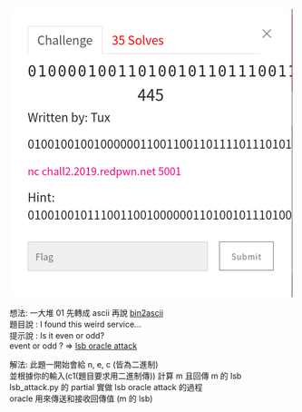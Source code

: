 ![question](https://github.com/dreamisadream/CTF/blob/master/CTF_CONTEST/2019/RedpwnCTF/crypto/01000/pic1.png)

想法:
	一大堆 01 先轉成 ascii 再說 [bin2ascii](https://www.rapidtables.com/convert/number/binary-to-ascii.html) <br>
	題目說 : I found this weird service...<br>
	提示說 : Is it even or odd? <br>
	event or odd ?  => [lsb oracle attack](https://crypto.stackexchange.com/questions/11053/rsa-least-significant-bit-oracle-attack/) <br>

解法:
	此題一開始會給 n, e, c (皆為二進制) <br>
	並根據你的輸入(c1(題目要求用二進制傳)) 計算 m 且回傳 m 的 lsb<br>
	lsb_attack.py 的 partial 實做 lsb oracle attack 的過程<br>
	oracle 用來傳送和接收回傳值 (m 的 lsb)<br>
